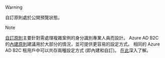 >[!WARNING]
> 自訂原則處於公開預覽狀態。

>[!NOTE]
> [自訂原則](..\articles\active-directory-b2c\active-directory-b2c-overview-custom.md#custom-policies)主要針對需處理複雜案例的身分識別專業人員而設計。  Azure AD B2C 的[內建原則](..\articles\active-directory-b2c\active-directory-b2c-overview-custom.md)建議用於大部分的情況，並可提供更容易的設定方式。 相同的 Azure AD B2C 租用戶中可以共存兩種設定方式 (即內建和自訂)。 [在此](..\articles\active-directory-b2c\active-directory-b2c-overview-custom.md)深入了解。
